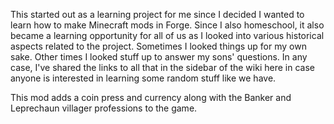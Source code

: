 This started out as a learning project for me since I decided I wanted to learn how to make Minecraft mods in Forge. Since I also homeschool, it also became a learning opportunity for all of us as I looked into various historical aspects related to the project. Sometimes I looked things up for my own sake. Other times I looked stuff up to answer my sons' questions. In any case, I've shared the links to all that in the sidebar of the wiki here in case anyone is interested in learning some random stuff like we have.

This mod adds a coin press and currency along with the Banker and Leprechaun villager professions to the game.
